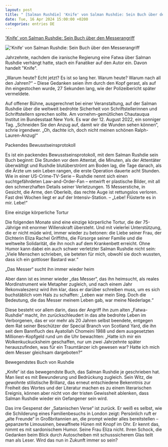 ```yaml
---
layout: post
title: " [Salman Rushdie] 'Knife' von Salman Rushdie: Sein Buch über den Messerangriff"
date: Tue, 16 Apr 2024 15:00:00 +0200
categories: entries DE
---
```

['Knife' von Salman Rushdie: Sein Buch über den Messerangriff](https://www.deutschlandfunkkultur.de/salman-rushdie-the-knife-literatur-100.html)

!['Knife' von Salman Rushdie: Sein Buch über den Messerangriff](https://bilder.deutschlandfunk.de/1d/fd/3a/cb/1dfd3acb-48c9-4eca-a10a-5f7ab266b8c9/salman-rushdie-134-1920x1080.jpg)

Jahrzehnte, nachdem die iranische Regierung eine Fatwa über Salman Rushdie verhängt hatte, stach ein Fanatiker auf den Autor ein. Davon handelt "Knife".

„Warum heute? Echt jetzt? Es ist so lang her. Warum heute? Warum nach all den Jahren?“ – Diese Gedanken seien ihm durch den Kopf gerast, als auf ihn eingestochen wurde, 27 Sekunden lang, wie der Polizeibericht später vermeldete.

Auf offener Bühne, ausgerechnet bei einer Veranstaltung, auf der Salman Rushdie über die weltweit bedrohte Sicherheit von Schriftstellerinnen und Schriftstellern sprechen sollte. Am vornehm-gemütlichen Chautauqua Institut im Bundesstaat New York. Es war der 12. August 2022, ein sonniger Tag. „Schneiden Sie den Anzug auf, damit wir die Wunden sehen können“, schrie irgendwer. „Oh, dachte ich, doch nicht meinen schönen Ralph-Lauren-Anzug!“

Packendes Bewusstseinsprotokoll

Es ist ein packendes Bewusstseinsprotokoll, mit dem Salman Rushdie sein Buch beginnt: Die Stunden vor dem Attentat, die Minuten, als der Attentäter überwältigt und Rushdie blutüberströmt am Boden lag, die Tage danach, als die Ärzte um sein Leben rangen, die erste Operation dauerte acht Stunden. Wie in einer US-Crime-TV-Serie – Rushdie nennt sich einen suchtgefährdeten Law-and-Order-Fan – entwirft er plastische Bilder, mit all den schmerzhaften Details seiner Verletzungen. 15 Messerstiche, in Gesicht, die Arme, den Oberleib, das rechte Auge ist rettungslos verloren. Fast drei Wochen liegt er auf der Intensiv-Station. – „Lebe! Flüsterte es in mir. Lebe!“

Eine einzige körperliche Tortur

Die folgenden Monate sind eine einzige körperliche Tortur, die der 75-Jährige mit enormer Willenskraft übersteht. Und mit vielerlei Unterstützung, die er nicht müde wird, immer wieder zu betonen: die Liebe seiner Frau, der Dichterin Eliza Rachel Griffiths, die Fürsorge seiner Familie und die weltweite Solidarität, die ihn noch auf dem Krankenbett erreicht. Ohne Humor kann dabei ein auch schwer verletzter Salman Rushdie nicht sein: „Viele Menschen schrieben, sie beteten für mich, obwohl sie doch wussten, dass ich ein gottloser Bastard war.“

„Das Messer“ sucht ihn immer wieder heim

Aber dann ist es immer wieder „das Messer“, das ihn heimsucht, als reales Mordinstrument wie Metapher zugleich, und nach einem Jahr Rekonvaleszenz wird ihm klar, dass er darüber schreiben muss, um es sich buchstäblich vom Hals zu schaffen: „Leben war mein Sieg. Doch die Bedeutung, die das Messer meinem Leben gab, war meine Niederlage.“

Diese besteht vor allem darin, dass der Angriff ihn zum alten „Fatwa-Rushdie“ macht, ihn zurückschleudert in das alte bedrohte Leben im Verborgenen, das er vor mehr als 20 Jahren selbst beendete, entgegen dem Rat seiner Beschützer der Special Branch von Scotland Yard, die ihn seit dem Bannfluch des Ayatollah Chomeini 1988 und dem ausgesetzten Millionen-Kopfgeld rund um die Uhr bewachten: „Hatte ich mir ein Wolkenkuckucksheim geschaffen, nur um zwei Jahrzehnte später herauszufinden, was für ein Traumtänzer ich gewesen war? Hatte ich mich dem Messer gleichsam dargeboten?“

Bewegendstes Buch von Rushdie

„Knife“ ist das bewegendste Buch, das Salman Rushdie je geschrieben hat. Man liest es mit Bewunderung und Bedrückung zugleich. Sein Witz, die gewohnte stilistische Brillanz, das erneut entschiedene Bekenntnis zur Freiheit des Wortes und der Literatur machen es zu einem literarischen Ereignis, können aber nicht von der tristen Gewissheit ablenken, dass Salman Rushdie wieder ein Gefangener sein wird.

Das irre Gespenst der „Satanischen Verse“ ist zurück. Er weiß es selbst, wie die Schilderung eines Familienbesuchs in London zeigt: Persönlich ruft er „alte Freunde“ in Großbritannien an, die prompt wieder alles bereitstellen – gepanzerte Limousinen, bewaffnete Hünen mit Knopf im Ohr. Er kennt das, nimmt es mit sardonischem Humor. Seine Frau Eliza nicht. Ihren Schock, die Gedanken beim Blick durch Autoscheiben mit schusssicherem Glas teilt man als Leser. Wird das nun in Zukunft immer so sein?


